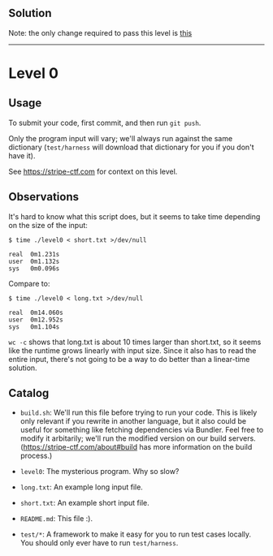 ## Solution

Note: the only change required to pass this level is [this](https://github.com/danielfone/level0/commit/fef0cfcba371dc29d9f0fd1f7bc0e1c9e1161b38#diff-1)

---

# Level 0

## Usage

To submit your code, first commit, and then run `git push`.

Only the program input will vary; we'll always run against the same
dictionary (`test/harness` will download that dictionary for you if
you don't have it).

See https://stripe-ctf.com for context on this level.

## Observations

It's hard to know what this script does, but it seems to take time
depending on the size of the input:

    $ time ./level0 < short.txt >/dev/null

    real  0m1.231s
    user  0m1.132s
    sys   0m0.096s

Compare to:

    $ time ./level0 < long.txt >/dev/null

    real  0m14.060s
    user  0m12.952s
    sys   0m1.104s

`wc -c` shows that long.txt is about 10 times larger than short.txt,
so it seems like the runtime grows linearly with input size. Since it
also has to read the entire input, there's not going to be a way to do
better than a linear-time solution.

## Catalog

- `build.sh`: We'll run this file before trying to run your code. This
  is likely only relevant if you rewrite in another language, but it
  also could be useful for something like fetching dependencies via
  Bundler. Feel free to modify it arbitarily; we'll run the modified
  version on our build servers. (https://stripe-ctf.com/about#build
  has more information on the build process.)

- `level0`: The mysterious program. Why so slow?

- `long.txt`: An example long input file.

- `short.txt`: An example short input file.

- `README.md`: This file :).

- `test/*`: A framework to make it easy for you to run test cases
  locally. You should only ever have to run `test/harness`.
